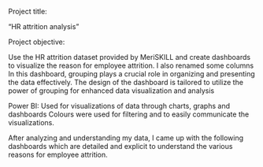 Project title:

“HR attrition analysis”

Project objective:

Use the HR attrition dataset provided by MeriSKILL and create dashboards to visualize the reason for employee attrition. I also renamed some columns In this dashboard, grouping plays a crucial role in organizing and presenting the data effectively. The design of the dashboard is tailored to utilize the power of grouping for enhanced data visualization and analysis

Power BI: Used for visualizations of data through charts, graphs and dashboards Colours were used for filtering and to easily communicate the visualizations.

After analyzing and understanding my data, I came up with the following dashboards which are detailed and explicit to understand the various reasons for employee attrition.

